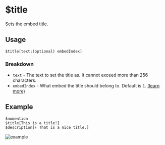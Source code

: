 # $title
Sets the embed title.

## Usage
```
$title[text;(optional) embedIndex]
```

### Breakdown
- `text` - The text to set the title as. It cannot exceed more than 256 characters.
- `embedIndex` - What embed the title should belong to. Default is `1`. [(learn more)](../resources/embedIndexes.md)

## Example
```
$nomention
$title[This is a title!]
$description[⬆️ That is a nice title.]
```

![example](https://user-images.githubusercontent.com/69215413/123186040-4c310b00-d465-11eb-99b1-6c43828c8ddb.png)
